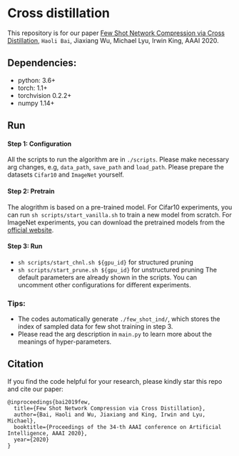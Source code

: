 # Cross distillation
This repository is for our paper [Few Shot Network Compression via Cross Distillation](https://arxiv.org/abs/1911.09450), `Haoli Bai`, Jiaxiang Wu, Michael Lyu, Irwin King, AAAI 2020.

## Dependencies:
* python: 3.6+
* torch: 1.1+
* torchvision 0.2.2+
* numpy 1.14+

## Run
#### Step 1: Configuration
All the scripts to run the algorithm are in `./scripts`. Please make necessary arg changes, e.g, `data_path`, `save_path` and `load_path`. Please prepare the datasets `Cifar10` and `ImageNet` yourself.

#### Step 2: Pretrain
The alogrithm is based on a pre-trained model. For Cifar10 experiments, you can run `sh scripts/start_vanilla.sh` to train a new model from scratch. For ImageNet experiments, you can download the pretrained models from the [official website](https://pytorch.org/docs/stable/torchvision/models.html).

#### Step 3: Run
* `sh scripts/start_chnl.sh ${gpu_id}` for structured pruning
* `sh scripts/start_prune.sh ${gpu_id}` for unstructured pruning
The default parameters are already shown in the scripts. You can uncomment other configurations for different experiments.

### Tips: 
* The codes automatically generate `./few_shot_ind/`, which stores the index of sampled data for few shot training in step 3.
* Please read the arg description in `main.py` to learn more about the meanings of hyper-parameters.

## Citation
If you find the code helpful for your research, please kindly star this repo and cite our paper:
```
@inproceedings{bai2019few,
  title={Few Shot Network Compression via Cross Distillation},
  author={Bai, Haoli and Wu, Jiaxiang and King, Irwin and Lyu, Michael},
  booktitle={Proceedings of the 34-th AAAI conference on Artificial Intelligence, AAAI 2020},
  year={2020}
}
```
